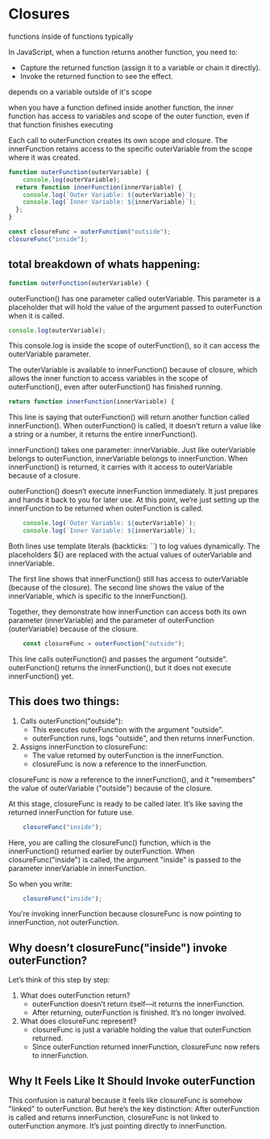 # Closures

functions inside of functions typically 

In JavaScript, when a function returns another function, you need to:
- Capture the returned function (assign it to a variable or chain it directly).
- Invoke the returned function to see the effect.

depends on a variable outside of it's scope

when you have a function defined inside another function, the inner function has access to variables and scope of the outer function, even if that function finishes executing 

Each call to outerFunction creates its own scope and closure. The innerFunction retains access to the specific outerVariable from the scope where it was created.


```js
function outerFunction(outerVariable) {
    console.log(outerVariable);
  return function innerFunction(innerVariable) {
    console.log(`Outer Variable: ${outerVariable}`);
    console.log(`Inner Variable: ${innerVariable}`);
  };
}

const closureFunc = outerFunction("outside");
closureFunc("inside");
```

## total breakdown of whats happening:
```js 
function outerFunction(outerVariable) {
```
outerFunction() has one parameter called outerVariable. This parameter is a placeholder that will hold the value of the argument passed to outerFunction when it is called.
```js 
console.log(outerVariable);
```
This console.log is inside the scope of outerFunction(), so it can access the outerVariable parameter.

The outerVariable is available to innerFunction() because of closure, which allows the inner function to access variables in the scope of outerFunction(), even after outerFunction() has finished running.
```js 
return function innerFunction(innerVariable) {
```
This line is saying that outerFunction() will return another function called innerFunction(). When outerFunction() is called, it doesn’t return a value like a string or a number, it returns the entire innerFunction().

innerFunction() takes one parameter: innerVariable. Just like outerVariable belongs to outerFunction, innerVariable belongs to innerFunction. When innerFunction() is returned, it carries with it access to outerVariable because of a closure.

outerFunction() doesn’t execute innerFunction immediately. It just prepares and hands it back to you for later use. At this point, we’re just setting up the innerFunction to be returned when outerFunction is called.

```js 
    console.log(`Outer Variable: ${outerVariable}`);
    console.log(`Inner Variable: ${innerVariable}`);
```
Both lines use template literals (backticks: ``) to log values dynamically. The placeholders ${} are replaced with the actual values of outerVariable and innerVariable.

The first line shows that innerFunction() still has access to outerVariable (because of the closure).
The second line shows the value of the innerVariable, which is specific to the innerFunction().

Together, they demonstrate how innerFunction can access both its own parameter (innerVariable) and the parameter of outerFunction (outerVariable) because of the closure.

```js 
    const closureFunc = outerFunction("outside");
```

This line calls outerFunction() and passes the argument "outside".
outerFunction() returns the innerFunction(), but it does not execute innerFunction() yet.

## This does two things:
1. Calls outerFunction("outside"):
    - This executes outerFunction with the argument "outside".
    - outerFunction runs, logs "outside", and then returns innerFunction.
2. Assigns innerFunction to closureFunc:
    - The value returned by outerFunction is the innerFunction.
    - closureFunc is now a reference to the innerFunction.

closureFunc is now a reference to the innerFunction(), and it "remembers" the value of outerVariable ("outside") because of the closure.

At this stage, closureFunc is ready to be called later. It’s like saving the returned innerFunction for future use.

```js 
    closureFunc("inside");
```
Here, you are calling the closureFunc() function, which is the innerFunction() returned earlier by outerFunction. When closureFunc("inside") is called, the argument "inside" is passed to the parameter innerVariable in innerFunction.

So when you write: 
```js 
    closureFunc("inside");
```
You’re invoking innerFunction because closureFunc is now pointing to innerFunction, not outerFunction.

## Why doesn’t closureFunc("inside") invoke outerFunction?
Let’s think of this step by step:

1. What does outerFunction return?
    - outerFunction doesn’t return itself—it returns the innerFunction.
    - After returning, outerFunction is finished. It’s no longer involved.
2. What does closureFunc represent?
    - closureFunc is just a variable holding the value that outerFunction returned.
    - Since outerFunction returned innerFunction, closureFunc now refers to innerFunction.

## Why It Feels Like It Should Invoke outerFunction
This confusion is natural because it feels like closureFunc is somehow "linked" to outerFunction. But here’s the key distinction:
After outerFunction is called and returns innerFunction, closureFunc is not linked to outerFunction anymore. It’s just pointing directly to innerFunction.